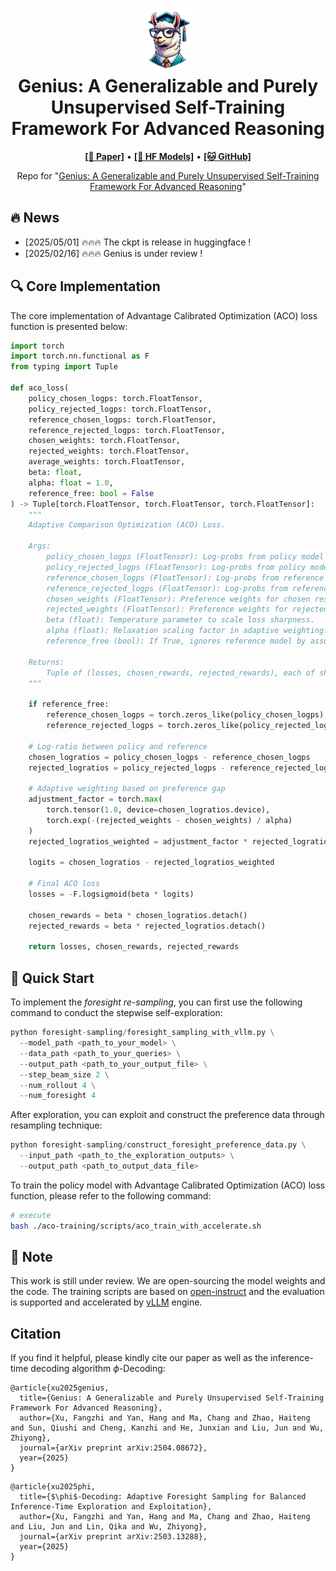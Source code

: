 <h1 align="center">
<img src="./assets/logo.png" width="100" alt="Genius" />
<br>
Genius: A Generalizable and Purely Unsupervised Self-Training Framework For Advanced Reasoning
</h1>




<p align="center">
  <a href="https://arxiv.org/abs/2504.08672"><b>[📜 Paper]</b></a> •
  <a href="https://huggingface.co/collections/xufangzhi/genius-67b6be9b65ac174668739270"><b>[🤗 HF Models]</b></a> •
  <a href="https://github.com/xufangzhi/Genius"><b>[🐱 GitHub]</b></a>
  
</p>


<p align="center">
Repo for "<a href="https://arxiv.org/abs/2311.09278" target="_blank">Genius: A Generalizable and Purely Unsupervised Self-Training Framework For Advanced Reasoning</a>"
</p>


## 🔥 News
- [2025/05/01] 🔥🔥🔥 The ckpt is release in huggingface !
- [2025/02/16] 🔥🔥🔥 Genius is under review !


## 🔍 Core Implementation

The core implementation of Advantage Calibrated Optimization (ACO) loss function is presented below:

```python
import torch
import torch.nn.functional as F
from typing import Tuple

def aco_loss(
    policy_chosen_logps: torch.FloatTensor,
    policy_rejected_logps: torch.FloatTensor,
    reference_chosen_logps: torch.FloatTensor,
    reference_rejected_logps: torch.FloatTensor,
    chosen_weights: torch.FloatTensor,
    rejected_weights: torch.FloatTensor,
    average_weights: torch.FloatTensor,
    beta: float,
    alpha: float = 1.0,
    reference_free: bool = False
) -> Tuple[torch.FloatTensor, torch.FloatTensor, torch.FloatTensor]:
    """
    Adaptive Comparison Optimization (ACO) Loss.

    Args:
        policy_chosen_logps (FloatTensor): Log-probs from policy model for chosen responses. Shape: (batch,)
        policy_rejected_logps (FloatTensor): Log-probs from policy model for rejected responses. Shape: (batch,)
        reference_chosen_logps (FloatTensor): Log-probs from reference model for chosen responses. Shape: (batch,)
        reference_rejected_logps (FloatTensor): Log-probs from reference model for rejected responses. Shape: (batch,)
        chosen_weights (FloatTensor): Preference weights for chosen responses.
        rejected_weights (FloatTensor): Preference weights for rejected responses.
        beta (float): Temperature parameter to scale loss sharpness.
        alpha (float): Relaxation scaling factor in adaptive weighting.
        reference_free (bool): If True, ignores reference model by assuming uniform logits.

    Returns:
        Tuple of (losses, chosen_rewards, rejected_rewards), each of shape (batch,)
    """

    if reference_free:
        reference_chosen_logps = torch.zeros_like(policy_chosen_logps)
        reference_rejected_logps = torch.zeros_like(policy_rejected_logps)

    # Log-ratio between policy and reference
    chosen_logratios = policy_chosen_logps - reference_chosen_logps
    rejected_logratios = policy_rejected_logps - reference_rejected_logps

    # Adaptive weighting based on preference gap
    adjustment_factor = torch.max(
        torch.tensor(1.0, device=chosen_logratios.device),
        torch.exp(-(rejected_weights - chosen_weights) / alpha)
    )
    rejected_logratios_weighted = adjustment_factor * rejected_logratios

    logits = chosen_logratios - rejected_logratios_weighted

    # Final ACO loss
    losses = -F.logsigmoid(beta * logits)

    chosen_rewards = beta * chosen_logratios.detach()
    rejected_rewards = beta * rejected_logratios.detach()

    return losses, chosen_rewards, rejected_rewards
```


## 🚀 Quick Start

To implement the *foresight re-sampling*, you can first use the following command to conduct the stepwise self-exploration:

```python
python foresight-sampling/foresight_sampling_with_vllm.py \
  --model_path <path_to_your_model> \
  --data_path <path_to_your_queries> \
  --output_path <path_to_your_output_file> \
  --step_beam_size 2 \
  --num_rollout 4 \
  --num_foresight 4
```

After exploration, you can exploit and construct the preference data through resampling technique:

```python
python foresight-sampling/construct_foresight_preference_data.py \
  --input_path <path_to_the_exploration_outputs> \
  --output_path <path_to_output_data_file>
```

To train the policy model with Advantage Calibrated Optimization (ACO) loss function, please refer to the following command:

```bash
# execute
bash ./aco-training/scripts/aco_train_with_accelerate.sh
```


## 📒 Note
This work is still under review. We are open-sourcing the model weights and the code. The training scripts are based on [open-instruct](https://github.com/allenai/open-instruct) and the evaluation is supported and accelerated by [vLLM](https://docs.vllm.ai/en/latest/) engine.


## Citation
If you find it helpful, please kindly cite our paper as well as the inference-time decoding algorithm $\phi$-Decoding:

```
@article{xu2025genius,
  title={Genius: A Generalizable and Purely Unsupervised Self-Training Framework For Advanced Reasoning},
  author={Xu, Fangzhi and Yan, Hang and Ma, Chang and Zhao, Haiteng and Sun, Qiushi and Cheng, Kanzhi and He, Junxian and Liu, Jun and Wu, Zhiyong},
  journal={arXiv preprint arXiv:2504.08672},
  year={2025}
}
```


```
@article{xu2025phi,
  title={$\phi$-Decoding: Adaptive Foresight Sampling for Balanced Inference-Time Exploration and Exploitation},
  author={Xu, Fangzhi and Yan, Hang and Ma, Chang and Zhao, Haiteng and Liu, Jun and Lin, Qika and Wu, Zhiyong},
  journal={arXiv preprint arXiv:2503.13288},
  year={2025}
}
```
